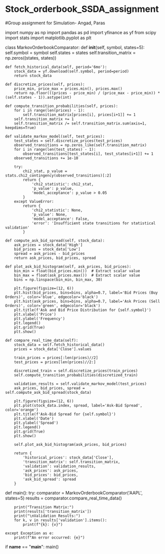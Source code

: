 # Stock_orderbook_SSDA_assignment
#Group assignment for Simulation- Angad, Paras

import numpy as np
import pandas as pd
import yfinance as yf
from scipy import stats
import matplotlib.pyplot as plt

class MarkovOrderbookComparator:
    def __init__(self, symbol, states=5):
        self.symbol = symbol
        self.states = states
        self.transition_matrix = np.zeros((states, states))

    def fetch_historical_data(self, period='6mo'):
        stock_data = yf.download(self.symbol, period=period)
        return stock_data

    def discretize_prices(self, prices):
        price_min, price_max = prices.min(), prices.max()
        return np.floor(((prices - price_min) / (price_max - price_min)) * (self.states - 1)).astype(int)

    def compute_transition_probabilities(self, prices):
        for i in range(len(prices) - 1):
            self.transition_matrix[prices[i], prices[i+1]] += 1
        self.transition_matrix += 1
        self.transition_matrix /= self.transition_matrix.sum(axis=1, keepdims=True)

    def validate_markov_model(self, test_prices):
        test_states = self.discretize_prices(test_prices)
        observed_transitions = np.zeros_like(self.transition_matrix)
        for i in range(len(test_states) - 1):
            observed_transitions[test_states[i], test_states[i+1]] += 1
        observed_transitions += 1e-10

        try:
            chi2_stat, p_value = stats.chi2_contingency(observed_transitions)[:2]
            return {
                'chi2_statistic': chi2_stat,
                'p_value': p_value,
                'model_acceptance': p_value > 0.05
            }
        except ValueError:
            return {
                'chi2_statistic': None,
                'p_value': None,
                'model_acceptance': False,
                'error': 'Insufficient state transitions for statistical validation'
            }

    def compute_ask_bid_spread(self, stock_data):
        ask_prices = stock_data['High']
        bid_prices = stock_data['Low']
        spread = ask_prices - bid_prices
        return ask_prices, bid_prices, spread

    def plot_ask_bid_histogram(self, ask_prices, bid_prices):
        bin_min = float(bid_prices.min())  # Extract scalar value
        bin_max = float(ask_prices.max())  # Extract scalar value
        bins = np.linspace(bin_min, bin_max, 30)

        plt.figure(figsize=(12, 6))
        plt.hist(bid_prices, bins=bins, alpha=0.7, label='Bid Prices (Buy Orders)', color='blue', edgecolor='black')
        plt.hist(ask_prices, bins=bins, alpha=0.7, label='Ask Prices (Sell Orders)', color='green', edgecolor='black')
        plt.title(f'Ask and Bid Price Distribution for {self.symbol}')
        plt.xlabel('Price')
        plt.ylabel('Frequency')
        plt.legend()
        plt.grid(True)
        plt.show()

    def compare_real_time_data(self):
        stock_data = self.fetch_historical_data()
        prices = stock_data['Close'].values

        train_prices = prices[:len(prices)//2]
        test_prices = prices[len(prices)//2:]

        discretized_train = self.discretize_prices(train_prices)
        self.compute_transition_probabilities(discretized_train)

        validation_results = self.validate_markov_model(test_prices)
        ask_prices, bid_prices, spread = self.compute_ask_bid_spread(stock_data)

        plt.figure(figsize=(12, 6))
        plt.plot(stock_data.index, spread, label='Ask-Bid Spread', color='orange')
        plt.title(f'Ask-Bid Spread for {self.symbol}')
        plt.xlabel('Date')
        plt.ylabel('Spread')
        plt.legend()
        plt.grid(True)
        plt.show()

        self.plot_ask_bid_histogram(ask_prices, bid_prices)

        return {
            'historical_prices': stock_data['Close'],
            'transition_matrix': self.transition_matrix,
            'validation': validation_results,
            'ask_prices': ask_prices,
            'bid_prices': bid_prices,
            'ask_bid_spread': spread
        }

def main():
    try:
        comparator = MarkovOrderbookComparator('AAPL', states=5)
        results = comparator.compare_real_time_data()

        print("Transition Matrix:")
        print(results['transition_matrix'])
        print("\nValidation Results:")
        for k, v in results['validation'].items():
            print(f"{k}: {v}")

    except Exception as e:
        print(f"An error occurred: {e}")

if __name__ == "__main__":
    main()
